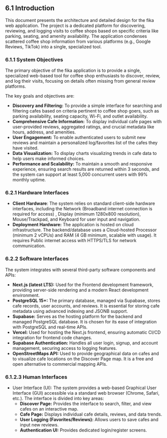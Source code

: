 ## 6.1 Introduction         
This document presents the architecture and detailed design for the fika web application. The project is a dedicated platform for discovering, reviewing, and logging visits to coffee shops based on specific criteria like parking, seating, and amenity availability. The application condenses scattered coffee shop information from various platforms (e.g., Google Reviews, TikTok) into a single, specialized tool.      

### 6.1.1 System Objectives              
The primary objective of the fika application is to provide a single, specialized web-based tool for coffee shop enthusiasts to discover, review, and log their visits, focusing on details often missing from general review platforms.        

The key goals and objectives are:       
* **Discovery and Filtering:** To provide a simple interface for searching and filtering cafes based on criteria pertinent to coffee shop goers, such as parking availability, seating capacity, Wi-Fi, and outlet availability.
* **Comprehensive Cafe Information:** To display individual cafe pages with user-provided reviews, aggregated ratings, and crucial metadata like hours, address, and amenities.
* **User Engagement:** To enable authenticated users to submit new reviews and maintain a personalized log/favorites list of the cafes they have visited.
* **Data Visualization:** To display charts visualizing trends in cafe data to help users make informed choices.
* **Performance and Scalability:** To maintain a smooth and responsive experience, ensuring search results are returned within 3 seconds, and the system can support at least 5,000 concurrent users with 99% monthly uptime.

### 6.2.1 Hardware Interfaces     
* **Client Hardware**: The system relies on standard client-side hardware interfaces, including the Network (Broadband internet connection is required for access) , Display (minimum 1280x800 resolution), Mouse/Trackpad, and Keyboard for user input and navigation.
* **Deployment Hardware:** The application is hosted on cloud infrastructure. The backend/database uses a Cloud-hosted Processor (minimum 2 vCPUs) and RAM (4 GB minimum, scalable with usage). It requires Public internet access with HTTPS/TLS for network communication.     

### 6.2.2 Software Interfaces      
The system integrates with several third-party software components and APIs:      
* **Next.js (latest LTS):** Used for the Frontend development framework, providing server-side rendering and a modern React development environment.
* **PostgreSQL 15+:** The primary database, managed via Supabase, stores cafe records, user accounts, and reviews. It is essential for storing cafe metadata using advanced indexing and JSONB support.
* **Supabase:** Serves as the hosting platform for the backend and managed PostgreSQL database. It is chosen for its ease of integration with PostgreSQL and real-time APIs.
* **Vercel:** Used for hosting the Next.js frontend, ensuring automatic CI/CD integration for frontend code changes.
* **Supabase Authentication:** Handles all user login, signup, and account management, securing access to logging features.
* **OpenStreetMaps API:** Used to provide geographical data on cafes and to visualize cafe locations on the Discover Page map. It is a free and open alternative to commercial mapping APIs.    

### 6.1.2.3 Human Interfaces
* User Interface (UI): The system provides a web-based Graphical User Interface (GUI) accessible via a standard web browser (Chrome, Safari, etc.). The interface is divided into key areas:
  * **Discover Page:** Provides the interface to search, filter, and view cafes on an interactive map.
  * **Cafe Page:** Displays individual cafe details, reviews, and data trends.
  * **User Logging (Favorites/Reviews):** Allows users to save cafes and input new reviews.
  * **Authentication UI:** Provides dedicated login/register screens.      
